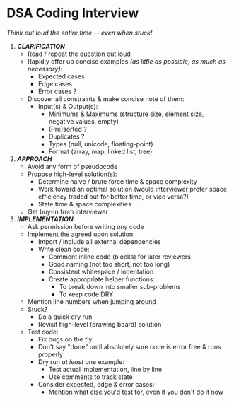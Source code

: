 DSA Coding Interview
====================

_Think out loud the entire time -- even when stuck!_


1. __*CLARIFICATION*__
   * Read / repeat the question out loud
   * Rapidly offer up concise examples _(as little as possible; as much as necessary)_:
     - Expected cases
     - Edge cases
     - Error cases ?
   * Discover all constraints & make concise note of them:
     - Input(s) & Output(s):
       - Minimums & Maximums (structure size, element size, negative values, empty)
       - (Pre)sorted ?
       - Duplicates ?
       - Types (null, unicode, floating-point)
       - Format (array, map, linked list, tree)
2. __*APPROACH*__
   * Avoid any form of pseudocode
   * Propose high-level solution(s):
     - Determine naive / brute force time & space complexity
     - Work toward an optimal solution (would interviewer prefer space efficiency traded out for better time, or vice versa?)
     - State time & space complexities
   * Get buy-in from interviewer
4. __*IMPLEMENTATION*__
   * Ask permission before writing _any_ code
   * Implement the agreed upon solution:
     - Import / include all external dependencies
     - Write clean code:
       - Comment inline code (blocks) for later reviewers
       - Good naming (not too short, not too long)
       - Consistent whitespace / indentation
       - Create appropriate helper functions:
         - To break down into smaller sub-problems
         - To keep code DRY
   * Mention line numbers when jumping around
   * Stuck?
     - Do a quick dry run
     - Revisit high-level (drawing board) solution
   * Test code:
     - Fix bugs on the fly
     - Don't say "done" until absolutely sure code is error free & runs properly
     - Dry run _at least_ one example:
       - Test actual implementation, line by line
       - Use comments to track state
     - Consider expected, edge & error cases:
       - Mention what else you'd test for, even if you don't do it now
